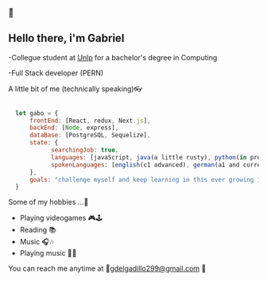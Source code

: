 ###  👋 

<!--
**Gabriel-F-D/Gabriel-F-D** is a ✨ _special_ ✨ repository because its `README.md` (this file) appears on your GitHub profile.

Here are some ideas to get you started:

- 🔭 I’m currently working on ...
- 🌱 I’m currently learning ...
- 👯 I’m looking to collaborate on ...
- 🤔 I’m looking for help with ...
- 💬 Ask me about ...
- 📫 How to reach me: ...
- 😄 Pronouns: ...
- ⚡ Fun fact: ...
-->
<h2>Hello there, i'm Gabriel</h2>

<p>-Collegue student at <a href="https://www.info.unlp.edu.ar">Unlp</a> for a bachelor's degree in Computing</p>
<p>-Full Stack developer (PERN)</p>
<p>A little bit of me (technically speaking)👓</p>

```javascript

  let gabo = {
      frontEnd: [React, redux, Next.js],
      backEnd: [Node, express],
      dataBase: [PostgreSQL, Sequelize],
      state: {
            searchingJob: true,
            languages: [javaScript, java(a little rusty), python(in progress)],
            spokenLanguages: [english(c1 advanced), german(a1 and currently learning), spanish(native)]
      },
      goals: "challenge myself and keep learning in this ever growing industry to grow as a person and professional"
  }

```

Some of my hobbies ...😬

<ul>
  <li>Playing videogames 🎮🕹</li>
  <li>Reading 📚</li>
  <li>Music 🎧🎶</li>
  <li>Playing music 🎻🎼</li>
</ul>

You can reach me anytime at 📧gdelgadillo299@gmail.com 🙂
